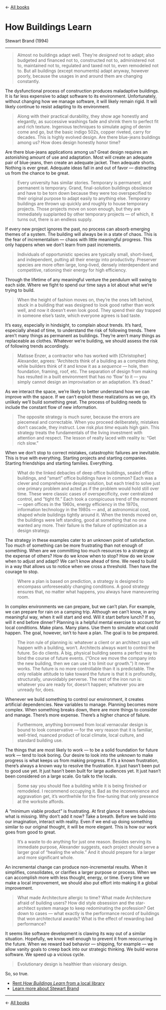 &larr; [All books](https://github.com/danritz/books/blob/master/README.md)





# How Buildings Learn
Stewart Brand (1994)

***

> Almost no buildings adapt well. They’re *designed* not to adapt; also budgeted and financed not to, constructed not to, administered not to, maintained not to, regulated and taxed not to, even remodeled not to. But all buildings (except monuments) adapt anyway, however poorly, because the usages in and around them are changing constantly.

The dysfunctional process of construction produces maladaptive buildings. It is far less expensive to adapt software to its environment. Unfortunately, without changing how we manage software, it will likely remain rigid. It will likely continue to resist adapting to its environment.

> Along with their practical durability, they show age honestly and elegantly, as successive washings fade and shrink them to perfect fit and rich texture. Ingenious techniques to simulate aging of denim come and go, but the basic indigo 502s, copper riveted, carry for decades. This is highly evolved design. Are there blue-jeans buildings among us? How does design honestly honor time?

Are there blue-jeans applications among us? Great design requires an astonishing amount of use and adaptation. Most will create an adequate pair of blue-jeans, then create an adequate jacket. Then adequate shorts. Nothing is ever great. Adequate ideas fall in and out of favor — distracting us from the chance to be great.

> Every university has similar stories. Temporary is permanent, and permanent is temporary. Grand, final-solution buildings obsolesce and have to be torn down because they were too overspecified to their original purpose to adapt easily to anything else. Temporary buildings are thrown up quickly and roughly to house temporary projects. Those projects move on soon enough, but they are immediately supplanted by other temporary projects — of which, it turns out, there is an endless supply.

If every new project ignores the past, no process can absorb emerging themes of a system. The building will always be in a state of chaos. This is the fear of incrementalism — chaos with little meaningful progress. This only happens when we don’t learn from past increments.

> Individuals of opportunistic species are typically small, short-lived, and independent, putting all their energy into productivity. Preserver species are more often large, long-lived, densely interdependent and competitive, rationing their energy for high efficiency.

Through the lifetime of any meaningful venture the pendulum will swing to each side. Where we fight to spend our time says a lot about what we’re trying to build.

> When the height of fashion moves on, they’re the ones left behind, stuck in a building that was designed to look good rather than work well, and now it doesn’t even look good. They spend their day trapped in someone else’s taste, which everyone agrees is bad taste.

It’s easy, especially in hindsight, to complain about trends. It’s hard, especially ahead of time, to understand the risk of following trends. There aren’t many things as permanent as buildings. They’re aren’t many things as replaceable as clothes. Whatever we’re building, we should assess the risk of following trends accordingly.

> Matisse Enzer, a contractor who has worked with [Christopher] Alexander, agrees: “Architects think of a building as a complete *thing*, while builders think of it and know it as a *sequence* — hole, then foundation, framing, roof, etc. The separation of design from making has resulted in a built environment that has no ‘flow’ to it — you simply cannot design an improvisation or an adaptation. It’s dead.”

As we interact the space, we’re likely to better understand how we can improve with the space. If we can’t exploit these realizations as we go, it’s unlikely we’ll build something great. The process of building needs to include the constant flow of new information.

> The opposite strategy is much surer, because the errors are piecemeal and correctable. When you proceed deliberately, mistakes don’t cascade, they instruct. Low risk *plus time* equals high gain. This strategy treats the fundamentals of the living investment with attention and respect. The lesson of realty laced with reality is: “Get rich slow.”

When we don’t stop to correct mistakes, catastrophic failures are inevitable. This is true with everything. Starting projects and starting companies. Starting friendships and starting families. Everything.

> What do the linked debacles of deep office buildings, sealed office buildings, and “smart” office buildings have in common? Each was a clever and comprehensive design solution, but each tried to solve just one primary problem and acted as if the problem would hold still over time. These were classic cases of overspecificity, over centralized control, and “tight fit.” Each took a conspicuous trend of the moment — open offices in the 1960s, energy efficiency in the 1970s, information technology in the 1980s — and, at astronomical cost, shaped whole buildings tightly around it. When the trends moved on, the buildings were left standing, good at something that no one wanted any more. Their failure is the failure of optimization as a design strategy.

The strategy in these examples cater to an unknown point of satisfaction. Too much of something can be more frustrating than not enough of something. When are we committing too much resources to a strategy at the expense of others? How do we know when to stop? How do we know when to adjust and adapt? We can’t know ahead of time. We need to build in a way that allows us to notice when we cross a threshold. Then have the courage to stop.

> Where a plan is based on prediction, a strategy is designed to encompass unforeseeably changing conditions. A good strategy ensures that, no matter what happens, you always have maneuvering room.

In complex environments we can prepare, but we can’t plan. For example, we can prepare for rain on a camping trip. Although we can’t know, in any meaningful way, when it will start and end. Will it start before lunch? If so, will it end before dinner? Planning is a helpful mental exercise to account for local conditions. Make plans. Many plans. Use them to simulate what could happen. The goal, however, isn’t to have a plan. The goal is to be prepared.

> The iron rule of planning is: whatever a client or an architect says will happen with a building, won’t. Architects always want to control the future. So do clients. A big, physical building seems a perfect way to bind the course of future events. (“Once we move the company into the new building, then we can use it to limit our growth.”) It never works. The future is no more controllable than it is predictable. The only reliable attitude to take toward the future is that it is profoundly, structurally, unavoidably perverse. The rest of the iron run is: whatever you are ready for, doesn’t happen; whatever you are unready for, does.

Whenever we build something to control our environment, it creates artificial dependencies. New variables to manage. Planning becomes more complex. When something breaks down, there are more things to consider and manage. There’s more expense. There’s a higher chance of failure.

> Furthermore, anything borrowed from local vernacular design is bound to look conservative — for the very reason that it is familiar, well-tried, nuanced product of local climate, local culture, and standard building use.

The things that are most likely to work — to be a solid foundation for future work — tend to look boring. Our desire to look into the unknown to make progress is what keeps us from making progress. If it’s a known frustration, there’s always a known way to resolve the frustration. It just hasn’t been put to good use yet. It just hasn’t been built for large audiences yet. It just hasn’t been considered on a large scale. Go talk to the locals.

> Some say you should flee a building while it is being finished or remodeled. I recommend occupying it. Bad as the inconvenience and aggravation get, it’s worthwhile for the fine-tuning that only presence at the worksite affords.

A “minimum viable product” is frustrating. At first glance it seems obvious what is missing. Why don’t add it now? Take a breath. Before we build into our imagination, interact with reality. Even if we end up doing something similar to our original thought, it will be more elegant. This is how our work goes from good to great.

> It’s a waste to do anything for just one reason. Besides serving its immediate purpose, Alexander suggests, each project should serve a larger goal of “healing the whole.” And it should prepare for a larger and more significant whole.

An incremental change can produce non-incremental results. When it simplifies, consolidates, or clarifies a larger purpose or process. When we can accomplish more with less thought, energy, or time. Every time we make a local improvement, we should also put effort into making it a global improvement.

> What made Architecture allergic to time? What made Architecture afraid of building users? How did style obsession and the star-architect system manage to keep redominating the profession? Get down to cases — what exactly is the performance record of buildings that won architectural awards? What is the effect of rewarding bad performance?

It seems like software development is clawing its way out of a similar situation. Hopefully, we know well enough to prevent it from reoccurring in the future. When we reward bad behavior — shipping, for example — we allow vanity goals to creep back into our strategic thinking. We build worse software. We speed up a vicious cycle.

> Evolutionary design is healthier than visionary design.

So, so true.

- [Rent *How Buildings Learn* from a local library](https://www.worldcat.org/title/how-buildings-learn-what-happens-after-theyre-built/oclc/824627949)
- [Learn more about Stewart Brand](https://en.wikipedia.org/wiki/Stewart_Brand)

***

&larr; [All books](https://github.com/danritz/books/blob/master/README.md)

